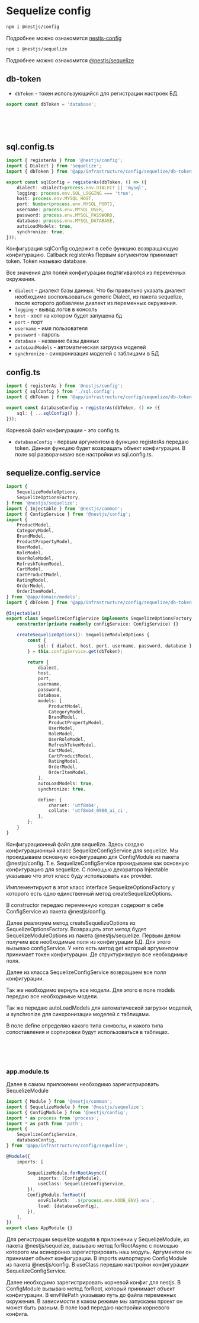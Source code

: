 # Sequelize config

```bash
npm i @nestjs/config
```

Подробнее можно ознакомится [nestjs-config
](https://www.npmjs.com/package/nestjs-config)

```bash
npm i @nestjs/sequelize
```

Подробнее можно ознакомится [@nestjs/sequelize](https://www.npmjs.com/package/@nestjs/sequelize)

## db-token

- `dbToken` - токен использующийся для регистрации настроек БД.

```ts
export const dbToken = 'database';

```
<br/>
<br/>
<br/>

## sql.config.ts

```ts
import { registerAs } from '@nestjs/config';
import { Dialect } from 'sequelize';
import { dbToken } from '@app/infrastructure/config/sequelize/db-token';

export const sqlConfig = registerAs(dbToken, () => ({
    dialect: <Dialect>process.env.DIALECT || 'mysql',
    logging: process.env.SQL_LOGGING === 'true',
    host: process.env.MYSQL_HOST,
    port: Number(process.env.MYSQL_PORT),
    username: process.env.MYSQL_USER,
    password: process.env.MYSQL_PASSWORD,
    database: process.env.MYSQL_DATABASE,
    autoLoadModels: true,
    synchronize: true,
}));

```

Конфигурация sqlConfig содержит в себе функцию возвращающую конфигурацию. Callback registerAs Первым аргументом
принимает token. Token называю database.

Все значения для полей конфигурации подтягиваются из переменных окружения.

- `dialect` - диалект базы данных. Что бы правильно указать диалект необходимо воспользоваться generic Dialect, из
  пакета sequelize, после которого добавляем диалект из переменных окружения.
- `logging` - вывод логов в консоль
- `host` - хост на котором будет запущена бд
- `port` - порт
- `username` - имя пользователя
- `password` - пароль
- `database` - название базы данных
- `autoLoadModels` - автоматическая загрузка моделей
- `synchronize` - синхронизация моделей с таблицами в БД



## config.ts

```ts
import { registerAs } from '@nestjs/config';
import { sqlConfig } from './sql.config';
import { dbToken } from '@app/infrastructure/config/sequelize/db-token';

export const databaseConfig = registerAs(dbToken, () => ({
    sql: { ...sqlConfig() },
}));

```

Корневой файл конфигурации - это config.ts.

- `databaseConfig` - первым аргументом в функцию registerAs передаю token. Данная функцию будет возвращать объект
  конфигурации. В поле sql разворачиваю все настройки из sql.config.ts.

## sequelize.config.service

```ts
import {
    SequelizeModuleOptions,
    SequelizeOptionsFactory,
} from '@nestjs/sequelize';
import { Injectable } from '@nestjs/common';
import { ConfigService } from '@nestjs/config';
import {
    ProductModel,
    CategoryModel,
    BrandModel,
    ProductPropertyModel,
    UserModel,
    RoleModel,
    UserRoleModel,
    RefreshTokenModel,
    CartModel,
    CartProductModel,
    RatingModel,
    OrderModel,
    OrderItemModel,
} from '@app/domain/models';
import { dbToken } from '@app/infrastructure/config/sequelize/db-token';

@Injectable()
export class SequelizeConfigService implements SequelizeOptionsFactory {
    constructor(private readonly configService: ConfigService) {}

    createSequelizeOptions(): SequelizeModuleOptions {
        const {
            sql: { dialect, host, port, username, password, database },
        } = this.configService.get(dbToken);

        return {
            dialect,
            host,
            port,
            username,
            password,
            database,
            models: [
                ProductModel,
                CategoryModel,
                BrandModel,
                ProductPropertyModel,
                UserModel,
                RoleModel,
                UserRoleModel,
                RefreshTokenModel,
                CartModel,
                CartProductModel,
                RatingModel,
                OrderModel,
                OrderItemModel,
            ],
            autoLoadModels: true,
            synchronize: true,

            define: {
                charset: 'utf8mb4',
                collate: 'utf8mb4_0900_ai_ci',
            },
        };
    }
}

```

Конфигурационный файл для sequelize. Здесь создаю конфигурационный класс SequelizeConfigService для sequelize. Мы
прокидываем основную конфигурацию для ConfigModule из пакета @nestjs/config. Т.е. SequelizeConfigService прокидываем как
основную конфигурацию для sequelize. С помощью декоратора Injectable указываю что этот класс буду использовать как
provider.

Имплементируют в этот класс interface SequelizeOptionsFactory у которого есть одно единственный метод
createSequelizeOptions.

В constructor передаю переменную которая содержит в себе ConfigService из пакета @nestjs/config.

Далее реализуем метод createSequelizeOptions из SequelizeOptionsFactory. Возвращать этот метод будет
SequelizeModuleOptions из пакета @nestjs/sequelize.
Первым делом получим все необходимые поля из конфигурации БД. Для этого вызываю configService. У него есть метод get
который аргументом принимает токен конфигурации. Де структуризирую все необходимые поля.

Далее из класса SequelizeConfigService возвращаем все поля конфигурации.

Так же необходимо вернуть все модели. Для этого в поле models передаю все необходимые модели.

Так же передаю autoLoadModels для автоматической загрузки моделей, и synchronize для синхронизации моделей с таблицами.

В поле define определяю какого типа символы, и какого типа сопоставления и сортировки будут использоваться в таблицах. 

<br/>
<br/>
<br/>

### app.module.ts

Далее в самом приложении необходимо зарегистрировать SequelizeModule

```ts
import { Module } from '@nestjs/common';
import { SequelizeModule } from '@nestjs/sequelize';
import { ConfigModule } from '@nestjs/config';
import * as process from 'process';
import * as path from 'path';
import {
    SequelizeConfigService,
    databaseConfig,
} from '@app/infrastructure/config/sequelize';

@Module({
    imports: [
        
        SequelizeModule.forRootAsync({
            imports: [ConfigModule],
            useClass: SequelizeConfigService,
        }),
        ConfigModule.forRoot({
            envFilePath: `.${process.env.NODE_ENV}.env`,
            load: [databaseConfig],
        }),
    ],
})
export class AppModule {}

```

Для регистрации sequelize модуля в приложении у SequelizeModule, из пакета @nestjs/sequelize, вызываю метод forRootAsync с помощью которого мы асинхронно зарегистрировать наш модуль. Аргументом он принимает объект конфигурации. В imports импортирую ConfigModule из пакета @nestjs/config. В useClass передаю настройки конфигурации SequelizeConfigService.

Далее необходимо зарегистрировать корневой конфиг для nestjs. В ConfigModule вызываю метод forRoot, который принимает объект конфигурации. В envFilePath указываю путь до файла переменных окружения. В зависимости в каком режиме мы запускаем проект он может быть разным. В поле load передаю настройки корневого конфига.